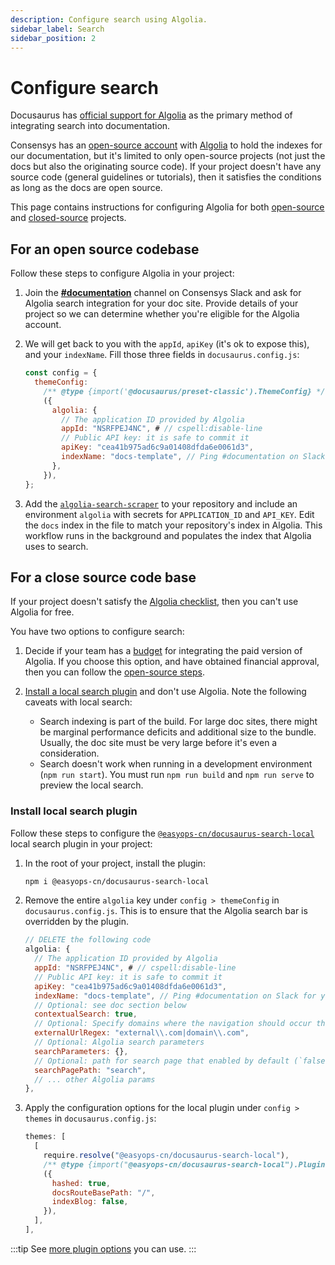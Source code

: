 ```yaml
---
description: Configure search using Algolia.
sidebar_label: Search
sidebar_position: 2
---
```


# Configure search

Docusaurus has [official support for Algolia](https://docusaurus.io/docs/search#using-algolia-docsearch)
as the primary method of integrating search into documentation.

Consensys has an [open-source account](https://docsearch.algolia.com/docs/who-can-apply/) with
[Algolia](https://www.algolia.com/) to hold the indexes for our documentation, but it's limited to
only open-source projects (not just the docs but also the originating source code).
If your project doesn't have any source code (general guidelines or tutorials), then it satisfies
the conditions as long as the docs are open source.

This page contains instructions for configuring Algolia for both [open-source](#docs-and-source-code-are-open-source)
and [closed-source](#source-code-is-not-open-source) projects.

## For an open source codebase

Follow these steps to configure Algolia in your project:

1. Join the [**#documentation**](https://consensys.slack.com/archives/C0272B5P1CY) channel on Consensys
   Slack and ask for Algolia search integration for your doc site.
   Provide details of your project so we can determine whether you're eligible for the Algolia account.

2. We will get back to you with the `appId`, `apiKey` (it's ok to expose this), and your `indexName`.
   Fill those three fields in `docusaurus.config.js`:

    ```js {7-10} title="docusaurus.config.js"
    const config = {
      themeConfig:
        /** @type {import('@docusaurus/preset-classic').ThemeConfig} */
        ({
          algolia: {
            // The application ID provided by Algolia
            appId: "NSRFPEJ4NC", # // cspell:disable-line
            // Public API key: it is safe to commit it
            apiKey: "cea41b975ad6c9a01408dfda6e0061d3",
            indexName: "docs-template", // Ping #documentation on Slack for your index name
          },
        }),
    };
    ```

3. Add the [`algolia-search-scraper`](../../.github/workflows/algolia-search-scraper.yml) to your
   repository and include an environment `algolia` with secrets for `APPLICATION_ID` and `API_KEY`.
   Edit the `docs` index in the file to match your repository's index in Algolia.
   This workflow runs in the background and populates the index that Algolia uses to search.

## For a close source code base

If your project doesn't satisfy the [Algolia checklist](https://docsearch.algolia.com/docs/who-can-apply/),
then you can't use Algolia for free.

You have two options to configure search:

1. Decide if your team has a [budget](https://www.algolia.com/pricing/) for integrating the paid
   version of Algolia.
   If you choose this option, and have obtained financial approval, then you can follow the
   [open-source steps](#docs-and-source-code-are-open-source).

2. [Install a local search plugin](#install-local-search-plugin) and don't use Algolia.
   Note the following caveats with local search:
   - Search indexing is part of the build.
     For large doc sites, there might be marginal performance deficits and additional size
     to the bundle.
     Usually, the doc site must be very large before it's even a consideration.
   - Search doesn't work when running in a development environment (`npm run start`).
     You must run `npm run build` and `npm run serve` to preview the local search.

### Install local search plugin

Follow these steps to configure the [`@easyops-cn/docusaurus-search-local`](https://github.com/easyops-cn/docusaurus-search-local)
local search plugin in your project:

1. In the root of your project, install the plugin:

    ```bash
    npm i @easyops-cn/docusaurus-search-local
    ```

2. Remove the entire `algolia` key under `config > themeConfig` in `docusaurus.config.js`.
   This is to ensure that the Algolia search bar is overridden by the plugin.

   ```js title="docusaurus.config.js"
   // DELETE the following code
   algolia: {
     // The application ID provided by Algolia
     appId: "NSRFPEJ4NC", # // cspell:disable-line
     // Public API key: it is safe to commit it
     apiKey: "cea41b975ad6c9a01408dfda6e0061d3",
     indexName: "docs-template", // Ping #documentation on Slack for your index name
     // Optional: see doc section below
     contextualSearch: true,
     // Optional: Specify domains where the navigation should occur through window.location instead on history.push. Useful when our Algolia config crawls multiple documentation sites and we want to navigate with window.location.href to them.
     externalUrlRegex: "external\\.com|domain\\.com",
     // Optional: Algolia search parameters
     searchParameters: {},
     // Optional: path for search page that enabled by default (`false` to disable it)
     searchPagePath: "search",
     // ... other Algolia params
   },
   ```

3. Apply the configuration options for the local plugin under `config > themes` in `docusaurus.config.js`:

   ```js title="docusaurus.config.js"
   themes: [
     [
       require.resolve("@easyops-cn/docusaurus-search-local"),
       /** @type {import("@easyops-cn/docusaurus-search-local").PluginOptions} */
       ({
         hashed: true,
         docsRouteBasePath: "/",
         indexBlog: false,
       }),
     ],
   ],
   ```

  :::tip
  See [more plugin options](https://github.com/easyops-cn/docusaurus-search-local#theme-options) you
  can use.
  :::
